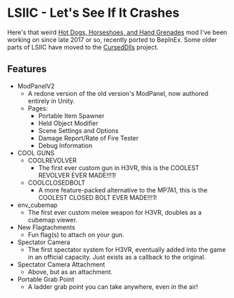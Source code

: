 # LSIIC - Let's See If It Crashes

Here's that weird [Hot Dogs, Horseshoes, and Hand Grenades](http://h3vr.com) mod I've been working on since late 2017 or so, recently ported to BepInEx. Some older parts of LSIIC have moved to the [CursedDlls](https://github.com/drummerdude2003/CursedDlls.BepinEx/) project.

## Features

- ModPanelV2
	- A redone version of the old version's ModPanel, now authored entirely in Unity.
	- Pages:
		- Portable Item Spawner
		- Held Object Modifier
		- Scene Settings and Options
		- Damage Report/Rate of Fire Tester
        - Debug Information
- COOL GUNS
	- COOLREVOLVER
		- The first ever custom gun in H3VR, this is the COOLEST REVOLVER EVER MADE!!!1!
    - COOLCLOSEDBOLT
		- A more feature-packed alternative to the MP7A1, this is the COOLEST CLOSED BOLT EVER MADE!!!1!
- env_cubemap
	- The first ever custom melee weapon for H3VR, doubles as a cubemap viewer.
- New Flagtachments
	- Fun flag(s) to attach on your gun.
- Spectator Camera
	- The first spectator system for H3VR, eventually added into the game in an official capacity. Just exists as a callback to the original.
- Spectator Camera Attachment
	- Above, but as an attachment.
- Portable Grab Point
	- A ladder grab point you can take anywhere, even in the air!